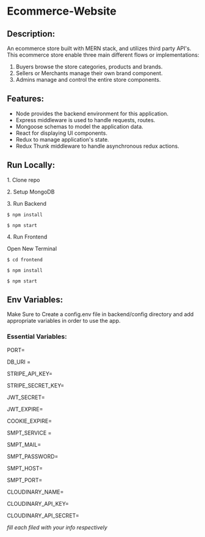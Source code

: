 # **Ecommerce-Website**

## Description:

An ecommerce store built with MERN stack, and utilizes third party API's. This ecommerce store enable three main different flows or implementations:

1.  Buyers browse the store categories, products and brands.
2.  Sellers or Merchants manage their own brand component.
3.  Admins manage and control the entire store components.

## Features:

- Node provides the backend environment for this application.
- Express middleware is used to handle requests, routes.
- Mongoose schemas to model the application data.
- React for displaying UI components.
- Redux to manage application's state.
- Redux Thunk middleware to handle asynchronous redux actions.

## Run Locally:

1\. Clone repo

2\. Setup MongoDB

3\. Run Backend

`$ npm install`

`$ npm start`

4\. Run Frontend

Open New Terminal

`$ cd frontend`

`$ npm install`

`$ npm start`

## Env Variables:

Make Sure to Create a config.env file in backend/config directory and add appropriate variables in order to use the app.

### Essential Variables:

PORT=

DB_URI =

STRIPE\_API\_KEY=

STRIPE\_SECRET\_KEY=

JWT_SECRET=

JWT_EXPIRE=

COOKIE_EXPIRE=

SMPT_SERVICE =

SMPT_MAIL=

SMPT_PASSWORD=

SMPT_HOST=

SMPT_PORT=

CLOUDINARY_NAME=

CLOUDINARY\_API\_KEY=

CLOUDINARY\_API\_SECRET=

*fill each filed with your info respectively*
